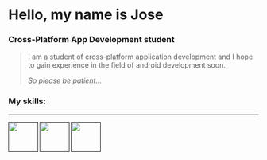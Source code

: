 # Hello, my name is Jose
### Cross-Platform App Development student
> I am a student of cross-platform application development and I hope to gain experience in the field of android development soon.
> 
> *So please be patient...*
### 
### My skills:
---

<a href="" target="_blank"><img src="https://user-images.githubusercontent.com/59387768/150323993-1b01d111-e8dc-4137-9ab4-1be879f408b7.png" height="60" align="left"/></a>
<a href="" target="_blank"><img src="https://user-images.githubusercontent.com/59387768/150323826-ae40ab54-f9a8-4391-9ddd-c7bb5153788a.png" height="60" align="left"/></a>
<a href="" target="_blank"><img src="https://cdn.jsdelivr.net/gh/devicons/devicon/icons/html5/html5-original.svg" height="60" align="left"/></a>

